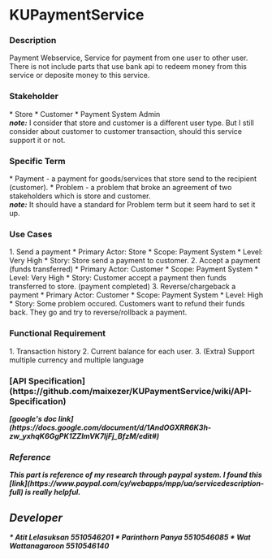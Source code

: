 <h1>KUPaymentService</h1>

<h3>Description</h3>
Payment Webservice, Service for payment from one user to other user. <br>
There is not include parts that use bank api to redeem money from this service or deposite money to this service.

<h3>Stakeholder</h3>
* Store
* Customer
* Payment System Admin
<br><b><i>note:</i></b> I consider that store and customer is a different user type. But I still consider about customer to customer transaction, should this service support it or not.

<h3>Specific Term</h3>
* Payment - a payment for goods/services that store send to the recipient (customer).
* Problem - a problem that broke an agreement of two stakeholders which is store and customer.
<br><b><i>note:</i></b> It should have a standard for Problem term but it seem hard to set it up.

<h3>Use Cases</h3>
1. Send a payment
  * Primary Actor: Store
  * Scope: Payment System
  * Level: Very High
  * Story: Store send a payment to customer.
2. Accept a payment (funds transferred)
  * Primary Actor: Customer
  * Scope: Payment System
  * Level: Very High
  * Story: Customer accept a payment then funds transferred to store. (payment completed)
3. Reverse/chargeback a payment
  * Primary Actor: Customer
  * Scope: Payment System
  * Level: High
  * Story: Some problem occured. Customers want to refund their funds back. They go and try to reverse/rollback a payment.

<h3>Functional Requirement</h3>
1. Transaction history
2. Current balance for each user.
3. (Extra) Support multiple currency and multiple language

<h3>[API Specification](https://github.com/maixezer/KUPaymentService/wiki/API-Specification)</h3>
<b><i>[google's doc link](https://docs.google.com/document/d/1AndOGXRR6K3h-zw_yxhqK6GgPK1ZZImVK7IjFj_BfzM/edit#) <i><b>

<h3>Reference</h3>
This part is reference of my research through paypal system.
I found this [link](https://www.paypal.com/cy/webapps/mpp/ua/servicedescription-full) is really helpful.

<h2>Developer</h2>
* Atit Lelasuksan 5510546201
* Parinthorn Panya 5510546085
* Wat Wattanagaroon 5510546140
